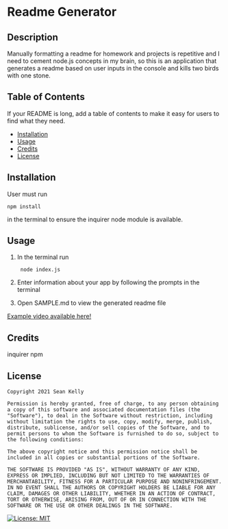 # Readme Generator

## Description

Manually formatting a readme for homework and projects is repetitive and I need to cement node.js concepts in my brain, so this is an application that generates a readme based on user inputs in the console and kills two birds with one stone. 

## Table of Contents
If your README is long, add a table of contents to make it easy for users to find what they need.
- [Installation](#installation)
- [Usage](#usage)
- [Credits](#credits)
- [License](#license)

## Installation

User must run

    npm install

<p>in the terminal to ensure the inquirer node module is available.</p>

## Usage

1. In the terminal run

        node index.js

2. Enter information about your app by following the prompts in the terminal
3. Open SAMPLE.md to view the generated readme file

[Example video available here!](https://google.com)

## Credits

inquirer npm

## License

    Copyright 2021 Sean Kelly

    Permission is hereby granted, free of charge, to any person obtaining a copy of this software and associated documentation files (the "Software"), to deal in the Software without restriction, including without limitation the rights to use, copy, modify, merge, publish, distribute, sublicense, and/or sell copies of the Software, and to permit persons to whom the Software is furnished to do so, subject to the following conditions:

    The above copyright notice and this permission notice shall be included in all copies or substantial portions of the Software.

    THE SOFTWARE IS PROVIDED "AS IS", WITHOUT WARRANTY OF ANY KIND, EXPRESS OR IMPLIED, INCLUDING BUT NOT LIMITED TO THE WARRANTIES OF MERCHANTABILITY, FITNESS FOR A PARTICULAR PURPOSE AND NONINFRINGEMENT. IN NO EVENT SHALL THE AUTHORS OR COPYRIGHT HOLDERS BE LIABLE FOR ANY CLAIM, DAMAGES OR OTHER LIABILITY, WHETHER IN AN ACTION OF CONTRACT, TORT OR OTHERWISE, ARISING FROM, OUT OF OR IN CONNECTION WITH THE SOFTWARE OR THE USE OR OTHER DEALINGS IN THE SOFTWARE.

[![License: MIT](https://img.shields.io/badge/License-MIT-yellow.svg)](https://opensource.org/licenses/MIT)
